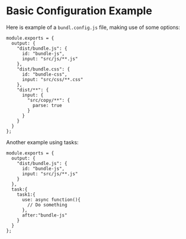 # Basic Configuration Example

Here is example of a `bundl.config.js` file, making use of some options: 

```[javascript]
module.exports = {
  output: {
    "dist/bundle.js": {
      id: "bundle-js",
      input: "src/js/**.js"      
    },
    "dist/bundle.css": {
      id: "bundle-css",
      input: "src/css/**.css"
    },
    "dist/**": {
      input: {
        "src/copy/**": {
          parse: true
        }
      }
    }
  }
};
```

Another example using tasks:

```[javascript]
module.exports = {
  output: {
    "dist/bundle.js": {
      id: "bundle-js",
      input: "src/js/**.js"
    }
  },
  task:{
    task1:{
      use: async function(){
        // Do something
      },
      after:"bundle-js"
    }
  }
};
```
